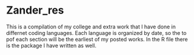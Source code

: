 # Zander_res
 This is a compilation of my college and extra work that I have done in differnet coding languages. Each language is organized by date, so the to pof each section will be the earliest of my posted works. In the R file there is the package I have written as well.
